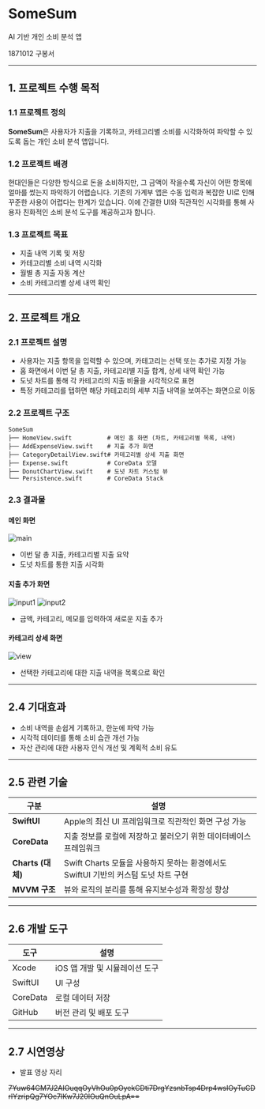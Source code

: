 # SomeSum

AI 기반 개인 소비 분석 앱

1871012 구봉서

---

## 1. 프로젝트 수행 목적

### 1.1 프로젝트 정의

**SomeSum**은 사용자가 지출을 기록하고, 카테고리별 소비를 시각화하여 파악할 수 있도록 돕는 개인 소비 분석 앱입니다.

### 1.2 프로젝트 배경

현대인들은 다양한 방식으로 돈을 소비하지만, 그 금액이 작을수록 자신이 어떤 항목에 얼마를 썼는지 파악하기 어렵습니다. 
기존의 가계부 앱은 수동 입력과 복잡한 UI로 인해 꾸준한 사용이 어렵다는 한계가 있습니다. 
이에 간결한 UI와 직관적인 시각화를 통해 사용자 친화적인 소비 분석 도구를 제공하고자 합니다.

### 1.3 프로젝트 목표

* 지출 내역 기록 및 저장 
* 카테고리별 소비 내역 시각화 
* 월별 총 지출 자동 계산
* 소비 카테고리별 상세 내역 확인

---

## 2. 프로젝트 개요

### 2.1 프로젝트 설명

* 사용자는 지출 항목을 입력할 수 있으며, 카테고리는 선택 또는 추가로 지정 가능
* 홈 화면에서 이번 달 총 지출, 카테고리별 지출 합계, 상세 내역 확인 가능
* 도넛 차트를 통해 각 카테고리의 지출 비율을 시각적으로 표현
* 특정 카테고리를 탭하면 해당 카테고리의 세부 지출 내역을 보여주는 화면으로 이동

### 2.2 프로젝트 구조

```
SomeSum
├── HomeView.swift          # 메인 홈 화면 (차트, 카테고리별 목록, 내역)
├── AddExpenseView.swift    # 지출 추가 화면
├── CategoryDetailView.swift# 카테고리별 상세 지출 화면
├── Expense.swift           # CoreData 모델
├── DonutChartView.swift    # 도넛 차트 커스텀 뷰
└── Persistence.swift       # CoreData Stack
```

### 2.3 결과물

#### 메인 화면
![main](https://github.com/user-attachments/assets/3afdc72d-3688-471f-b618-ba93961198bd)

* 이번 달 총 지출, 카테고리별 지출 요약
* 도넛 차트를 통한 지출 시각화

#### 지출 추가 화면
![input1](https://github.com/user-attachments/assets/c2e2d24b-01ac-4cb6-b9c9-8b295b48dae1)
![input2](https://github.com/user-attachments/assets/16220a4f-c816-46f2-8b36-e754e9cb749a)



* 금액, 카테고리, 메모를 입력하여 새로운 지출 추가

#### 카테고리 상세 화면
![view](https://github.com/user-attachments/assets/75317b56-0430-48f3-ba43-90fdf37928ca)

* 선택한 카테고리에 대한 지출 내역을 목록으로 확인

---

## 2.4 기대효과

* 소비 내역을 손쉽게 기록하고, 한눈에 파악 가능
* 시각적 데이터를 통해 소비 습관 개선 가능
* 자산 관리에 대한 사용자 인식 개선 및 계획적 소비 유도

---

## 2.5 관련 기술

| 구분              | 설명                                                       |
| --------------- | -------------------------------------------------------- |
| **SwiftUI**     | Apple의 최신 UI 프레임워크로 직관적인 화면 구성 가능                        |
| **CoreData**    | 지출 정보를 로컬에 저장하고 불러오기 위한 데이터베이스 프레임워크                     |
| **Charts (대체)** | Swift Charts 모듈을 사용하지 못하는 환경에서도 SwiftUI 기반의 커스텀 도넛 차트 구현 |
| **MVVM 구조**     | 뷰와 로직의 분리를 통해 유지보수성과 확장성 향상                              |

---

## 2.6 개발 도구

| 도구       | 설명                  |
| -------- | ------------------- |
| Xcode    | iOS 앱 개발 및 시뮬레이션 도구 |
| SwiftUI  | UI 구성               |
| CoreData | 로컬 데이터 저장           |
| GitHub   | 버전 관리 및 배포 도구       |

---

## 2.7 시연영상

* 발표 영상 자리












~~7Yuw64GM7J2AIOuqqOyVhOu0pOyekCDti7DrgYzsnbTsp4Drp4wsIOyTuCDrlYzripQg7YOc7IKw7J20IOuQnOuLpA==~~


